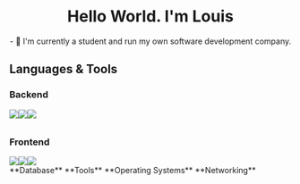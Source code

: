 <h1 align="center">Hello World. I'm Louis</h1>
<div align="center">
  - 🔭 I'm currently a student and run my own software development company.
</div>

## Languages & Tools
### Backend
<div style="display: flex; flex-direction: row; flex-wrap: wrap; margin-bottom: 2rem;">
  <a href="https://expressjs.com/" target="_blank" style="text-decoration: none;">
    <img src="https://github.com/louisescher/louisescher/assets/66965600/132868a4-75a6-4eaa-8079-45cfa3a45a3e" />
  </a>
  <a href="https://fastify.dev/" target="_blank">
    <img src="https://github.com/louisescher/louisescher/assets/66965600/206afbfb-fd93-4db3-869c-8d969139ce0d" />
  </a>
  <a href="https://graphql.org/" target="_blank">
    <img src="https://github.com/louisescher/louisescher/assets/66965600/c778b9e8-5cb3-4009-ad8a-19691aa8c2f6" />
  </a>
</div>

### Frontend
<div style="display: flex; flex-direction: row; flex-wrap: wrap;">
  <a href="https://astro.build/" target="_blank" style="text-decoration: none;">
    <img src="https://github.com/louisescher/louisescher/assets/66965600/aac898e6-d86b-4837-93b1-5317dfc30961" />
  </a>
  <a href="https://fastify.dev/" target="_blank">
    <img src="https://github.com/louisescher/louisescher/assets/66965600/206afbfb-fd93-4db3-869c-8d969139ce0d" />
  </a>
  <a href="https://graphql.org/" target="_blank">
    <img src="https://github.com/louisescher/louisescher/assets/66965600/c778b9e8-5cb3-4009-ad8a-19691aa8c2f6" />
  </a>
</div>
**Database**
**Tools**
**Operating Systems**
**Networking**
